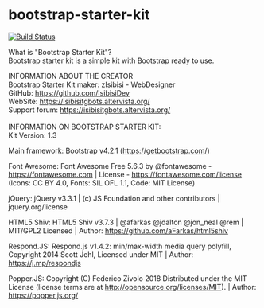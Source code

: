 # bootstrap-starter-kit
[![Build Status](https://travis-ci.org/IsibisiDev/bootstrap-starter-kit.svg?branch=master)](https://travis-ci.org/IsibisiDev/bootstrap-starter-kit)

What is "Bootstrap Starter Kit"?<br>
Bootstrap starter kit is a simple kit with Bootstrap ready to use.

INFORMATION ABOUT THE CREATOR<br>
Bootstrap Starter Kit maker: zIsibisi - WebDesigner<br>
GitHub: https://github.com/IsibisiDev<br>
WebSite: https://isibisitgbots.altervista.org/<br>
Support forum: https://isibisitgbots.altervista.org/<br>
<br>
INFORMATION ON BOOTSTRAP STARTER KIT:<br>
Kit Version: 1.3

Main framework: Bootstrap v4.2.1 (https://getbootstrap.com/)<br>

Font Awesome: Font Awesome Free 5.6.3 by @fontawesome - https://fontawesome.com | License - https://fontawesome.com/license (Icons: CC BY 4.0, Fonts: SIL OFL 1.1, Code: MIT License)<br>

jQuery: jQuery v3.3.1 | (c) JS Foundation and other contributors | jquery.org/license<br>

HTML5 Shiv: HTML5 Shiv v3.7.3 | @afarkas @jdalton @jon_neal @rem | MIT/GPL2 Licensed | Author: https://github.com/aFarkas/html5shiv<br>

Respond.JS: Respond.js v1.4.2: min/max-width media query polyfill, Copyright 2014 Scott Jehl, Licensed under MIT | Author: https://j.mp/respondjs<br>

Popper.JS: Copyright (C) Federico Zivolo 2018 Distributed under the MIT License (license terms are at http://opensource.org/licenses/MIT). | Author: https://popper.js.org/
